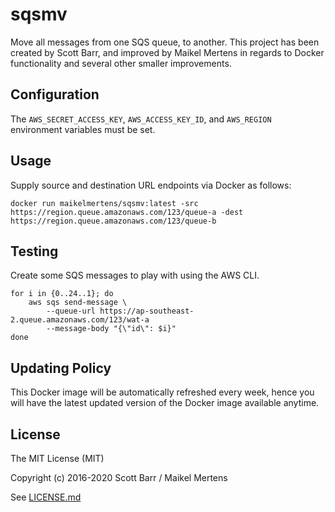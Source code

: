 # sqsmv

Move all messages from one SQS queue, to another.
This project has been created by Scott Barr, and improved by Maikel Mertens in regards to Docker functionality and several other smaller improvements.

## Configuration

The `AWS_SECRET_ACCESS_KEY`, `AWS_ACCESS_KEY_ID`, and `AWS_REGION` environment variables must be set.

## Usage

Supply source and destination URL endpoints via Docker as follows:

    docker run maikelmertens/sqsmv:latest -src https://region.queue.amazonaws.com/123/queue-a -dest https://region.queue.amazonaws.com/123/queue-b

## Testing

Create some SQS messages to play with using the AWS CLI.

    for i in {0..24..1}; do
        aws sqs send-message \
            --queue-url https://ap-southeast-2.queue.amazonaws.com/123/wat-a
            --message-body "{\"id\": $i}"
    done

## Updating Policy

This Docker image will be automatically refreshed every week, hence you will have the latest updated version of the Docker image available anytime.

## License

The MIT License (MIT)

Copyright (c) 2016-2020 Scott Barr / Maikel Mertens

See [LICENSE.md](LICENSE.md)
